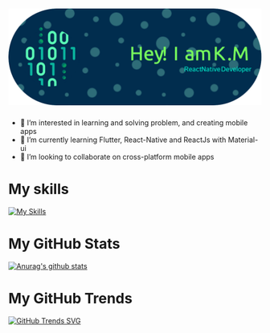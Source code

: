 # ![Header](./assets/github-header-image.png)
- 👀 I’m interested in learning and solving problem, and creating mobile apps
- 🌱 I’m currently learning Flutter, React-Native and ReactJs with Material-ui
- 💞️ I’m looking to collaborate on cross-platform mobile apps
<!-- - 📫 How to reach me? Here at github -->

# My skills
[![My Skills](https://skillicons.dev/icons?i=git,js,react,java,swift&theme=dark)](https://skillicons.dev)

<!---
kam89/kam89 is a ✨ special ✨ repository because its `README.md` (this file) appears on your GitHub profile.
You can click the Preview link to take a look at your changes.
--->

# My GitHub Stats
[![Anurag's github stats](https://github-readme-stats.vercel.app/api?username=kam89&theme=merko&count_private=true&show_icons=true&include_all_commits)](https://github.com/anuraghazra/github-readme-stats)

# My GitHub Trends
[![GitHub Trends SVG](https://api.githubtrends.io/user/svg/kam89/langs?time_range=one_year&include_private=True&compact=True&theme=bright_lights)](https://githubtrends.io)
